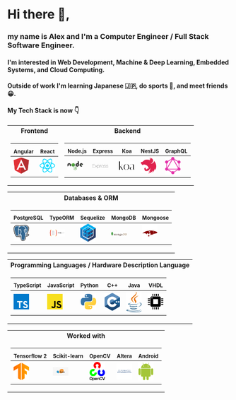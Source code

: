 # Hi there 👋,

### my name is Alex and I'm a Computer Engineer / Full Stack Software Engineer.
#### I'm interested in Web Development, Machine & Deep Learning, Embedded Systems, and Cloud Computing.

#### Outside of work I'm learning Japanese 🇯🇵, do sports 🏃, and meet friends 😀.

#### My Tech Stack is now 👇

<table>
<tr><th>Frontend </th><th>Backend</th></tr>
<tr><td>

|<sub>  Angular </sub> | <sub>  React </sub> |
|--|--
[<img src="https://github.com/nik-neg/nik-neg/blob//main/images/angular-icon.svg" alt="drawing" width="35"/>](https://angular.io/) |  [<img src="https://github.com/nik-neg/nik-neg/blob//main/images/react.svg" alt="drawing" width="35"/>](https://reactjs.org/)

</td><td>

<sub> Node.js  </sub>  | <sub> Express  </sub> | <sub> Koa </sub> | <sub> NestJS </sub>   | <sub>   GraphQL </sub> 
|--|--|--|--|--
<img src="https://github.com/nik-neg/nik-neg/blob//main/images/nodejs.svg" alt="drawing" width="35"/> |  <img src="https://github.com/nik-neg/nik-neg/blob//main/images/express.svg" alt="drawing" width="35"/> | <img src="https://github.com/nik-neg/nik-neg/blob//main/images/koa.svg" alt="drawing" width="35"/> | <img src="https://github.com/nik-neg/nik-neg/blob//main/images/nestjs.svg" alt="drawing" width="35"/> | <img src="https://github.com/nik-neg/nik-neg/blob//main/images/graphql.svg" alt="drawing" width="35"/> 
</td></tr> </table> 

<table>
 
<tr><th>Databases & ORM </th></tr>
<tr><td>
 
<sub> PostgreSQL </sub> | <sub> TypeORM </sub>  | <sub>  Sequelize </sub> | <sub> MongoDB </sub> | <sub> Mongoose </sub> 
|--|--|--|--|--
 <img src="https://github.com/nik-neg/nik-neg/blob//main/images/postgresql.svg" alt="drawing" width="35"/> | <img src="https://github.com/nik-neg/nik-neg/blob//main/images/type_orm.png" alt="drawing" width="35"/> | <img src="https://github.com/nik-neg/nik-neg/blob//main/images/sequelize.svg" alt="drawing" width="35"/>  |  <img src="https://github.com/nik-neg/nik-neg/blob//main/images/mongodb.svg" alt="drawing" width="35"/> | <img src="https://github.com/nik-neg/nik-neg/blob//main/images/mongoose.png" alt="drawing" width="35"/>
</td></tr> </table> 
 
 <table>
<tr><th>Programming Languages / Hardware Description Language</th></tr>
<tr><td>

<sub> TypeScript   </sub>      | <sub> JavaScript </sub>      | <sub> Python </sub>      | <sub> C++ </sub>       | <sub> Java </sub> | <sub> VHDL </sub>
|--|--|--|--|--|--
<img src="https://github.com/nik-neg/nik-neg/blob//main/images/typescript-icon.svg" alt="drawing" width="35"/> |  <img src="https://github.com/nik-neg/nik-neg/blob//main/images/javascript.svg" alt="drawing" width="35"/> | <img src="https://github.com/nik-neg/nik-neg/blob//main/images/python.svg" alt="drawing" width="35"/> | <img src="https://github.com/nik-neg/nik-neg/blob//main/images/c-plusplus.svg" alt="drawing" width="35"/> | <img src="https://github.com/nik-neg/nik-neg/blob//main/images/java.svg" alt="drawing" width="35"/> | <img src="https://github.com/nik-neg/nik-neg/blob//main/images/vhdl.png" alt="drawing" width="35"/> 
</td></tr> </table> 
 
<table>
<tr><th>Worked with </th></tr>
<tr><td>

 <sub> Tensorflow 2 </sub> |  <sub> Scikit-learn </sub> | <sub> OpenCV </sub> | <sub> Altera </sub> | <sub> Android </sub> 
|--|--|--|--|--
<img src="https://github.com/nik-neg/nik-neg/blob//main/images/tensorflow.svg" alt="drawing" width="35"/> | <img src="https://github.com/nik-neg/nik-neg/blob//main/images/scikit.jpg" alt="drawing" width="35"/> | <img src="https://github.com/nik-neg/nik-neg/blob//main/images/opencv.svg" alt="drawing" width="35"/> |  <img src="https://github.com/nik-neg/nik-neg/blob//main/images/altera.svg" alt="drawing" width="35"/> | <img src="https://github.com/nik-neg/nik-neg/blob//main/images/android-icon.svg" alt="drawing" width="35"/> 
</td></tr> </table> 

 </table> 

